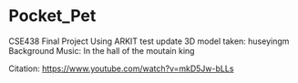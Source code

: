 # Pocket_Pet
CSE438 Final Project Using ARKIT
test update
3D model taken: huseyingm
Background Music: In the hall of the moutain king

Citation: https://www.youtube.com/watch?v=mkD5Jw-bLLs

